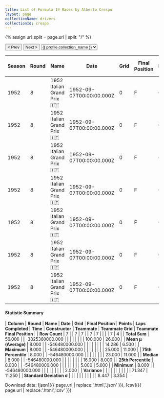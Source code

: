 ```yaml
---
title: List of Formula 1® Races by Alberto Crespo
layout: page
collectionName: drivers
collectionId: crespo
---
```


{% assign url_split = page.url | split: "/" %}
<div id="collection-navigation">
<button onclick="selector.options[selector.selectedIndex-1].value && (window.location = selector.options[selector.selectedIndex-1].value);">&lt; Prev</button>
<button onclick="selector.options[selector.selectedIndex+1].value && (window.location = selector.options[selector.selectedIndex+1].value);">Next &gt;</button>
<select id="selector" onchange="this.options[this.selectedIndex].value && (window.location = this.options[this.selectedIndex].value);">
  {% for collectionId in site.data[page.collectionName].refs %}
    {% if collectionId == page.collectionId %}
      {% assign selected = "selected" %}
    {% else %}
      {% assign selected = "" %}
    {% endif %}
    {% assign profile = site.data[page.collectionName][collectionId].profile %}
    <option value="/f1/{{ page.collectionName }}/{{ collectionId }}/{{ url_split[4] }}" {{ selected }}>{{ profile.collection_name }}</option>
  {% endfor %}
</select>
</div>

| Season | Round | Name | Date | Grid | Final Position | Points | Laps Completed | Time | Constructor | Teammate | Teammate Grid | Teammate Final Position |
|--|--|--|--|--|--|--|--|--|--|--|--|--|
| 1952 | 8 | 1952 Italian Grand Prix 🇮🇹 | 1952-09-07T00:00:00.000Z | 0 | F | 0.0 | 0 |   | Maserati 🇮🇹 | [José Froilán González 🇦🇷](/f1/drivers/gonzalez) | 5 | 2 |
| 1952 | 8 | 1952 Italian Grand Prix 🇮🇹 | 1952-09-07T00:00:00.000Z | 0 | F | 0.0 | 0 |   | Maserati 🇮🇹 | [Felice Bonetto 🇮🇹](/f1/drivers/bonetto) | 13 | 5 |
| 1952 | 8 | 1952 Italian Grand Prix 🇮🇹 | 1952-09-07T00:00:00.000Z | 0 | F | 0.0 | 0 |   | Maserati 🇮🇹 | [Chico Landi 🇧🇷](/f1/drivers/landi) | 18 | 8 |
| 1952 | 8 | 1952 Italian Grand Prix 🇮🇹 | 1952-09-07T00:00:00.000Z | 0 | F | 0.0 | 0 |   | Maserati 🇮🇹 | [Eitel Cantoni 🇺🇾](/f1/drivers/cantoni) | 23 | 11 |
| 1952 | 8 | 1952 Italian Grand Prix 🇮🇹 | 1952-09-07T00:00:00.000Z | 0 | F | 0.0 | 0 |   | Maserati 🇮🇹 | [Gino Bianco 🇧🇷](/f1/drivers/bianco) | 25 | R |
| 1952 | 8 | 1952 Italian Grand Prix 🇮🇹 | 1952-09-07T00:00:00.000Z | 0 | F | 0.0 | 0 |   | Maserati 🇮🇹 | [Franco Rol 🇮🇹](/f1/drivers/rol) | 16 | R |
| 1952 | 8 | 1952 Italian Grand Prix 🇮🇹 | 1952-09-07T00:00:00.000Z | 0 | F | 0.0 | 0 |   | Maserati 🇮🇹 | [Toulo de Graffenried 🇨🇭](/f1/drivers/graffenried) | 0 | F |

#### Statistic Summary

| **Column** | **Round** | **Name** | **Date** | **Grid** | **Final Position** | **Points** | **Laps Completed** | **Time** | **Constructor** | **Teammate** | **Teammate Grid** | **Teammate Final Position** |
| **Row Count** | 7 |  | 7 | 7 |  | 7 | 7 |  |  |  | 7 | 4 |
| **Total Sum** | 56.000 |  | -3825360000.000 |  |  |  |  |  |  |  | 100.000 | 26.000 |
| **Mean μ (Average)** | 8.000 |  | -546480000.000 |  |  |  |  |  |  |  | 14.286 | 6.500 |
| **Maximum** | 8.000 |  | -546480000.000 |  |  |  |  |  |  |  | 25.000 | 11.000 |
| **75th Percentile** | 8.000 |  | -546480000.000 |  |  |  |  |  |  |  | 23.000 | 11.000 |
| **Median** | 8.000 |  | -546480000.000 |  |  |  |  |  |  |  | 16.000 | 8.000 |
| **25th Percentile** | 8.000 |  | -546480000.000 |  |  |  |  |  |  |  | 5.000 | 5.000 |
| **Minimum** | 8.000 |  | -546480000.000 |  |  |  |  |  |  |  |  | 2.000 |
| **Variance** |  |  |  |  |  |  |  |  |  |  | 71.347 | 11.250 |
| **Standard Deviation σ** |  |  |  |  |  |  |  |  |  |  | 8.447 | 3.354 |

Download data: [json]({{ page.url | replace:'.html','.json' }}), [csv]({{ page.url | replace:'.html','.csv' }})
